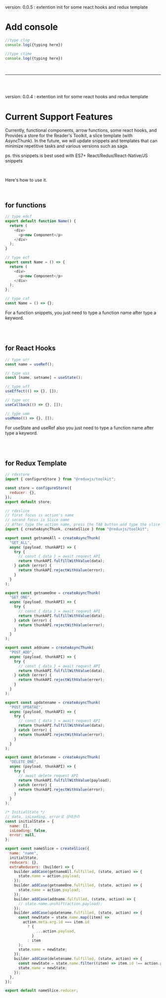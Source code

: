 version: 0.0.5 : extention init for some react hooks and redux template

# Add console

```javascript
//type clog
console.log({typing here})

//type ctime
console.log({typing here})
```

<br/>

---

<br/><br/>

version: 0.0.4 : extention init for some react hooks and redux template

# Current Support Features

Currently, functional components, arrow functions, some react hooks, and Provides a store for the Reader's Toolkit, a slice template (with AsyncThunk).
In the future, we will update snippets and templates that can minimize repetitive tasks and various versions such as saga.

ps. this snippets is best used with ES7+ React/Redux/React-Native/JS snippets

<br>

Here's how to use it.

<br>

## for functions

```javascript
// type edcf
export default function Name() {
  return (
    <div>
      <p>new Component</p>
    </div>
  );
}
```

```javascript
// type ecf
export const Name = () => {
  return (
    <div>
      <p>new Component</p>
    </div>
  );
};
```

```javascript
// type caf
const Name = () => {};
```

For a function snippets, you just need to type a function name after type a keyword.

<br><br>

## for React Hooks

```javascript
// type urr
const name = useRef();
```

```javascript
// type uss
const [name, setname] = useState();
```

```javascript
// type uff
useEffect(() => {}, []);
```

```javascript
// type ucc
useCallback(() => {}, []);
```

```javascript
// type umm
useMemo(() => {}, []);
```

For useState and useRef also you just need to type a function name after type a keyword.

<br><br>

## for Redux Template

```javascript
// rdxstore
import { configureStore } from "@reduxjs/toolkit";

const store = configureStore({
  reducer: {},
});
export default store;
```

```javascript
// rdxslice
// first focus is action's name
// second focus is Slice name
// After type the action name, press the TAB button and type the slice name.
import { createAsyncThunk, createSlice } from "@reduxjs/toolkit";

export const getnameAll = createAsyncThunk(
  "GET_ALL",
  async (payload, thunkAPI) => {
    try {
      // const { data } = await request API
      return thunkAPI.fulfillWithValue(data);
    } catch (error) {
      return thunkAPI.rejectWithValue(error);
    }
  }
);

export const getnameOne = createAsyncThunk(
  "GET_ONE",
  async (payload, thunkAPI) => {
    try {
      // const { data } = await request API
      return thunkAPI.fulfillWithValue(data);
    } catch (error) {
      return thunkAPI.rejectWithValue(error);
    }
  }
);

export const addname = createAsyncThunk(
  "POST_ADD",
  async (payload, thunkAPI) => {
    try {
      // const { data } = await request API
      return thunkAPI.fulfillWithValue(data);
    } catch (errer) {
      return thunkAPI.rejectWithValue(errer);
    }
  }
);

export const updatename = createAsyncThunk(
  "POST_UPDATAE",
  async (payload, thunkAPI) => {
    try {
      // const { data } = await request API
      return thunkAPI.fulfillWithValue(data);
    } catch (error) {
      return thunkAPI.rejectWithValue(error);
    }
  }
);

export const deletename = createAsyncThunk(
  "DELETE_ONE",
  async (payload, thunkAPI) => {
    try {
      // await delete request API
      return thunkAPI.fulfillWithValue(payload);
    } catch (error) {
      return thunkAPI.rejectWithValue(error);
    }
  }
);

/* InitialState */
// data, isLoading, error로 상태관리
const initialState = {
  name: [],
  isLoading: false,
  error: null,
};

export const nameSlice = createSlice({
  name: "name",
  initialState,
  reducers: {},
  extraReducers: (builder) => {
    builder.addCase(getnameAll.fulfilled, (state, action) => {
      state.name = action.payload;
    });
    builder.addCase(getnameOne.fulfilled, (state, action) => {
      state.name = action.payload;
    });
    builder.addCase(addname.fulfilled, (state, action) => {
      // state.name.unshift(action.payload);
    });
    builder.addCase(updatename.fulfilled, (state, action) => {
      const newState = state.name.map((item) =>
        action.meta.arg.id === item.id
          ? {
              ...action.payload,
            }
          : item
      );
      state.name = newState;
    });
    builder.addCase(deletename.fulfilled, (state, action) => {
      const newState = state.name.filter((item) => item.id !== action.payload);
      state.name = newState;
    });
  },
});

export default nameSlice.reducer;
```
